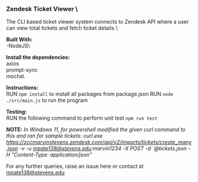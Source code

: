 ### Zendesk Ticket Viewer \

The CLI based ticket viewer system connects to Zendesk API where a user can view total tickets and fetch ticket details.\    

**Built With:**\
-NodeJS\

**Install the dependencies:**\
axios\
prompt-sync\
mocha\

**Instructions:**\
RUN ```npm install``` to install all packages from package.json
RUN ```node ./src/main.js``` to run the program

**Testing:**\
RUN the following command to perform unit test
```npm run test```

**NOTE:** *In Windows 11, for powershell modified the given curl command to this and ran for sample tickets:*
*curl.exe https://zccmarvinstevens.zendesk.com/api/v2/imports/tickets/create_many.json -v -u mpate138@stevens.edu:marvin1234 -X POST -d `@tickets.json -H "Content-Type: application/json"*

For any further queries, raise an issue here or contact at mpate138@stevens.edu
